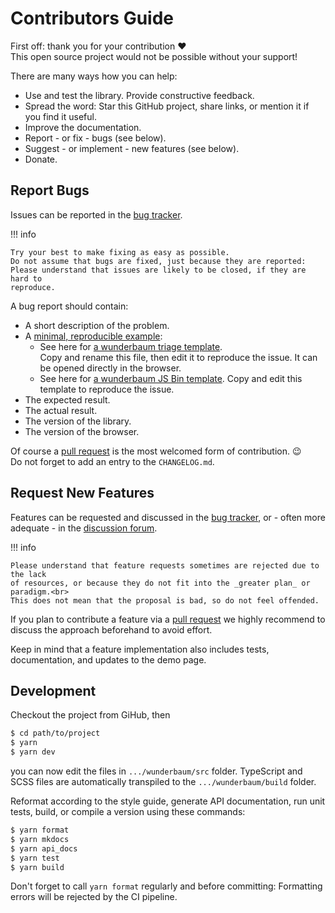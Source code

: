# Contributors Guide

First off: thank you for your contribution :heart: <br>
This open source project would not be possible without your support!

There are many ways how you can help:

- Use and test the library. Provide constructive feedback.
- Spread the word: Star this GitHub project, share links, or mention it if you
  find it useful.
- Improve the documentation.
- Report - or fix - bugs (see below).
- Suggest - or implement - new features (see below).
- Donate.

## Report Bugs

Issues can be reported in the [bug tracker](https://github.com/mar10/wunderbaum/issues).

!!! info

    Try your best to make fixing as easy as possible.
    Do not assume that bugs are fixed, just because they are reported:
    Please understand that issues are likely to be closed, if they are hard to
    reproduce.

A bug report should contain:

- A short description of the problem.
- A [minimal, reproducible example](https://stackoverflow.com/help/minimal-reproducible-example):
  - See here for [a wunderbaum triage template](https://github.com/mar10/wunderbaum/blob/main/test/triage/issue_000.html). <br>
    Copy and rename this file, then edit it to reproduce the issue.
    It can be opened directly in the browser.
  - See here for [a wunderbaum JS Bin template](https://jsbin.com/lecasinava/edit?html,js,output).
    Copy and edit this template to reproduce the issue.
- The expected result.
- The actual result.
- The version of the library.
- The version of the browser.

Of course a
[pull request](https://docs.github.com/en/pull-requests/collaborating-with-pull-requests/proposing-changes-to-your-work-with-pull-requests/about-pull-requests)
is the most welcomed form of contribution. 😉<br>
Do not forget to add an entry to the `CHANGELOG.md`.

## Request New Features

Features can be requested and discussed in the [bug tracker](https://github.com/mar10/wunderbaum/issues),
or - often more adequate - in the [discussion forum](https://github.com/mar10/wunderbaum/discussions).

!!! info

    Please understand that feature requests sometimes are rejected due to the lack
    of resources, or because they do not fit into the _greater plan_ or paradigm.<br>
    This does not mean that the proposal is bad, so do not feel offended.

If you plan to contribute a feature via a
[pull request](https://docs.github.com/en/pull-requests/collaborating-with-pull-requests/proposing-changes-to-your-work-with-pull-requests/about-pull-requests)
we highly recommend to discuss the approach beforehand to avoid effort.

Keep in mind that a feature implementation also includes tests, documentation,
and updates to the demo page.

## Development

Checkout the project from GiHub, then

```bash
$ cd path/to/project
$ yarn
$ yarn dev
```

you can now edit the files in `.../wunderbaum/src` folder.
TypeScript and SCSS files are automatically transpiled to the `.../wunderbaum/build` folder.

Reformat according to the style guide, generate API documentation, run unit tests,
build, or compile a version using these commands:

```bash
$ yarn format
$ yarn mkdocs
$ yarn api_docs
$ yarn test
$ yarn build
```

Don't forget to call `yarn format` regularly and before committing:
Formatting errors will be rejected by the CI pipeline.
